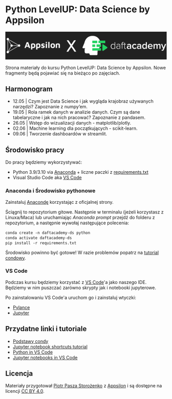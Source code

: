 # Python LevelUP: Data Science by Appsilon

![logo](resources/logo2.png)

Strona materiały do kursu Python LevelUP: Data Science by Appsilon.
Nowe fragmenty będą pojawiać się na bieżąco po zajęciach.

## Harmonogram

- 12.05 | Czym jest Data Science i jak wygląda krajobraz używanych narzędzi? Zapoznanie z numpy’em.
- 19.05 | Rola ramek danych w analizie danych. Czym są dane tabelaryczne i jak na nich pracować? Zapoznanie z pandasem.
- 26.05 | Wstęp do wizualizacji danych - matplotlib/plotly.
- 02.06 | Machine learning dla początkujących - scikit-learn.
- 09.06 | Tworzenie dashboardów w streamlit.
‍
## Środowisko pracy

Do pracy będziemy wykorzystywać:

- Python 3.9/3.10 via [Anaconda](https://www.anaconda.com/products/distribution#Downloads) + liczne paczki z [requirements.txt](requirements.txt)
- Visual Studio Code aka [VS Code](https://code.visualstudio.com/download)

### Anaconda i Środowisko pythonowe

Zainstaluj [Anacondę](https://www.anaconda.com/products/distribution#Downloads) korzystając z oficjalnej strony.

Ściągnij to repozytorium gitowe.
Następnie w terminalu (jeżeli korzystasz z Linuxa/Maca) lub uruchamiając _Anaconda prompt_ przejdź do folderu z repozytorium, a następnie wywołaj następujące polecenia:

```
conda create -n daftacademy-ds python
conda activate daftacademy-ds
pip install -r requirements.txt
```

Środowisko powinno być gotowe!
W razie problemów popatrz na [tutorial condowy](https://docs.conda.io/projects/conda/en/latest/user-guide/getting-started.html#starting-conda).

### VS Code

Podczas kursu będziemy korzystać z [VS Code](https://code.visualstudio.com/)'a jako naszego IDE.
Będziemy w nim puszczać zarówno skrypty jak i notebooki jupyterowe.

Po zainstalowaniu VS Code'a uruchom go i zainstaluj wtyczki:

- [Pylance](https://marketplace.visualstudio.com/items?itemName=ms-python.vscode-pylance)
- [Jupyter](https://marketplace.visualstudio.com/items?itemName=ms-toolsai.jupyter)

## Przydatne linki i tutoriale

- [Podstawy condy](https://docs.conda.io/projects/conda/en/latest/user-guide/getting-started.html#starting-conda)
- [Jupyter notebook shortcuts tutorial](https://towardsdatascience.com/jypyter-notebook-shortcuts-bf0101a98330?gi=83c2d75b21ec)
- [Python in VS Code](https://code.visualstudio.com/docs/python/python-tutorial)
- [Jupyter notebooks in VS Code](https://code.visualstudio.com/docs/datascience/jupyter-notebooks)

## Licencja

Materiały przygotował [Piotr Pasza Storożenko](https://pstorozenko.github.io/) z [Appsilon](https://appsilon.com/) i są dostępne na licencji [CC BY 4.0](https://creativecommons.org/licenses/by/4.0/).